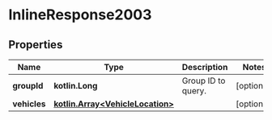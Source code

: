 
# InlineResponse2003

## Properties
Name | Type | Description | Notes
------------ | ------------- | ------------- | -------------
**groupId** | **kotlin.Long** | Group ID to query. |  [optional]
**vehicles** | [**kotlin.Array&lt;VehicleLocation&gt;**](VehicleLocation.md) |  |  [optional]



